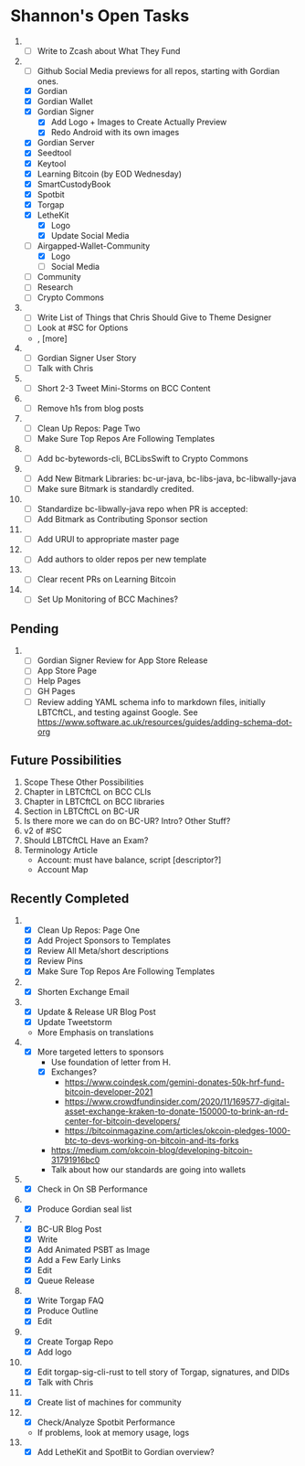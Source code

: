 # Shannon's Open Tasks

1. * [ ] Write to Zcash about What They Fund
1. * [ ] Github Social Media previews for all repos, starting with Gordian ones.
   * [X] Gordian
   * [X] Gordian Wallet
   * [X] Gordian Signer
      * [X] Add Logo + Images to Create Actually Preview
      * [X] Redo Android with its own images
   * [X] Gordian Server
   * [X] Seedtool
   * [X] Keytool
   * [X] Learning Bitcoin (by EOD Wednesday)
   * [X] SmartCustodyBook
   * [X] Spotbit
   * [X] Torgap
   * [X] LetheKit
      * [X] Logo
      * [X] Update Social Media
   * [ ] Airgapped-Wallet-Community
      * [X] Logo
      * [ ] Social Media
   * [ ] Community
   * [ ] Research
   * [ ] Crypto Commons
1. * [ ] Write List of Things that Chris Should Give to Theme Designer
   * [ ] Look at #SC for Options
   * <!--posts-->, [more]
1. * [ ] Gordian Signer User Story
   * [ ] Talk with Chris
1. * [ ] Short 2-3 Tweet Mini-Storms on BCC Content
1. * [ ] Remove h1s from blog posts
1. * [ ] Clean Up Repos: Page Two
   * [ ] Make Sure Top Repos Are Following Templates
1. * [ ] Add bc-bytewords-cli, BCLibsSwift to Crypto Commons
1. * [ ] Add New Bitmark Libraries: bc-ur-java, bc-libs-java, bc-libwally-java
   * [ ] Make sure Bitmark is standardly credited.
1. * [ ] Standardize bc-libwally-java repo when PR is accepted:
   * [ ] Add Bitmark as Contributing Sponsor section
1. * [ ] Add URUI to appropriate master page
1. * [ ] Add authors to older repos per new template
1. * [ ] Clear recent PRs on Learning Bitcoin
1. * [ ] Set Up Monitoring of BCC Machines?

## Pending

1. * [ ] Gordian Signer Review for App Store Release
   * [ ] App Store Page
   * [ ] Help Pages
   * [ ] GH Pages
   * [ ] Review adding YAML schema info to markdown files, initially LBTCftCL, and testing against Google. See https://www.software.ac.uk/resources/guides/adding-schema-dot-org 

## Future Possibilities

1. Scope These Other Possibilities
1. Chapter in LBTCftCL on BCC CLIs
1. Chapter in LBTCftCL on BCC libraries
1. Section in LBTCftCL on BC-UR
1. Is there more we can do on BC-UR? Intro? Other Stuff?
1. v2 of #SC
1. Should LBTCftCL Have an Exam?
1. Terminology Article
   * Account: must have balance, script [descriptor?]
   * Account Map

## Recently Completed

1. * [X] Clean Up Repos: Page One
   * [X] Add Project Sponsors to Templates
   * [X] Review All Meta/short descriptions
   * [X] Review Pins
   * [X] Make Sure Top Repos Are Following Templates
1. * [X] Shorten Exchange Email
1. * [X] Update & Release UR Blog Post
   * [X] Update Tweetstorm
   * More Emphasis on translations
1. * [X] More targeted letters to sponsors
     * Use foundation of letter from H.
     * [X] Exchanges?
        * https://www.coindesk.com/gemini-donates-50k-hrf-fund-bitcoin-developer-2021
        * https://www.crowdfundinsider.com/2020/11/169577-digital-asset-exchange-kraken-to-donate-150000-to-brink-an-rd-center-for-bitcoin-developers/
        * https://bitcoinmagazine.com/articles/okcoin-pledges-1000-btc-to-devs-working-on-bitcoin-and-its-forks
     *  https://medium.com/okcoin-blog/developing-bitcoin-31791916bc0
     *  Talk about how our standards are going into wallets
1. * [X] Check in On SB Performance
1. * [X] Produce Gordian seal list
1. * [X] BC-UR Blog Post
   * [X] Write
   * [X] Add Animated PSBT as Image
   * [X] Add a Few Early Links
   * [X] Edit
   * [X] Queue Release
1. * [X] Write Torgap FAQ
   * [X] Produce Outline
   * [X] Edit
1. * [X] Create Torgap Repo
   * [X] Add logo
1. * [X] Edit torgap-sig-cli-rust to tell story of Torgap, signatures, and DIDs
   * [X] Talk with Chris
1. * [X] Create list of machines for community
1. * [X] Check/Analyze Spotbit Performance
   * If problems, look at memory usage, logs
1. * [X] Add LetheKit and SpotBit to Gordian overview?
